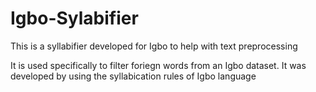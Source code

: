 # Igbo-Sylabifier
This is a syllabifier developed for Igbo to help with text preprocessing

It is used specifically to filter foriegn words from an Igbo dataset. It was developed by using the syllabication rules of Igbo language 
